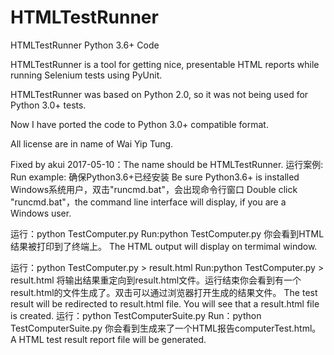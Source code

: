 # HTMLTestRunner
HTMLTestRunner Python 3.6+ Code

HTMLTestRunner is a tool for getting nice, presentable HTML reports while running Selenium tests using PyUnit.

HTMLTestRunner was based on Python 2.0, so it was not being used for Python 3.0+ tests.

Now I have ported the code to Python 3.0+ compatible format.

All license are in name of Wai Yip Tung.

Fixed by akui 2017-05-10：The name should be HTMLTestRunner.
运行案例:
Run example:
确保Python3.6+已经安装
Be sure Python3.6+ is installed
Windows系统用户，双击"runcmd.bat"，会出现命令行窗口
Double click "runcmd.bat"，the command line interface will display, if you are a Windows user.

运行：python TestComputer.py
Run:python TestComputer.py
你会看到HTML结果被打印到了终端上。
The HTML output will display on termimal window.

运行：python TestComputer.py > result.html
Run:python TestComputer.py > result.html
将输出结果重定向到result.html文件。运行结束你会看到有一个result.html的文件生成了。双击可以通过浏览器打开生成的结果文件。
The test result will be redirected to result.html file. You will see that a result.html file is created.
运行：python TestComputerSuite.py
Run：python TestComputerSuite.py
你会看到生成来了一个HTML报告computerTest.html。
A HTML test result report file will be generated.
